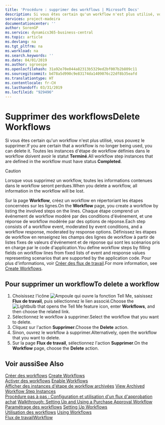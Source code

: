```yaml
---
title: 'Procédure : supprimer des workflows | Microsoft Docs'
description: Si vous êtes certain qu'un workflow n'est plus utilisé, vous pouvez le supprimer. Toutes les instances d'étape de workflow définies dans le workflow doivent avoir le statut **Terminé**.
services: project-madeira
documentationcenter: ''
author: SorenGP
ms.service: dynamics365-business-central
ms.topic: article
ms.devlang: na
ms.tgt_pltfrm: na
ms.workload: na
ms.search.keywords: ''
ms.date: 04/01/2019
ms.author: sgroespe
ms.openlocfilehash: 31a92e70e044a82313b5329ed2bf007b2b809c11
ms.sourcegitcommit: bd78a5d990c9e83174da1409076c22df8b35eafd
ms.translationtype: HT
ms.contentlocale: fr-CH
ms.lasthandoff: 03/31/2019
ms.locfileid: "929496"
---
```

# <a name="delete-workflows"></a><span data-ttu-id="17263-104">Supprimer des workflows</span><span class="sxs-lookup"><span data-stu-id="17263-104">Delete Workflows</span></span>
<span data-ttu-id="17263-105">Si vous êtes certain qu'un workflow n'est plus utilisé, vous pouvez le supprimer.</span><span class="sxs-lookup"><span data-stu-id="17263-105">If you are certain that a workflow is no longer being used, you can delete it.</span></span> <span data-ttu-id="17263-106">Toutes les instances d'étape de workflow définies dans le workflow doivent avoir le statut **Terminé**.</span><span class="sxs-lookup"><span data-stu-id="17263-106">All workflow step instances that are defined in the workflow must have status **Completed**.</span></span>  

> [!CAUTION]  
>  <span data-ttu-id="17263-107">Lorsque vous supprimez un workflow, toutes les informations contenues dans le workflow seront perdues.</span><span class="sxs-lookup"><span data-stu-id="17263-107">When you delete a workflow, all information in the workflow will be lost.</span></span>  

 <span data-ttu-id="17263-108">Sur la page **Workflow**, créez un workflow en répertoriant les étapes concernées sur les lignes.</span><span class="sxs-lookup"><span data-stu-id="17263-108">On the **Workflow** page, you create a workflow by listing the involved steps on the lines.</span></span> <span data-ttu-id="17263-109">Chaque étape comprend un événement de workflow modéré par des conditions d'événement, et une réponse de workflow modérée par des options de réponse.</span><span class="sxs-lookup"><span data-stu-id="17263-109">Each step consists of a workflow event, moderated by event conditions, and a workflow response, moderated by response options.</span></span> <span data-ttu-id="17263-110">Définissez les étapes de workflow en renseignez les champs des lignes de workflow à partir de listes fixes de valeurs d'événement et de réponse qui sont les scénarios pris en charge par le code d'application.</span><span class="sxs-lookup"><span data-stu-id="17263-110">You define workflow steps by filling fields on workflow lines from fixed lists of event and response values representing scenarios that are supported by the application code.</span></span> <span data-ttu-id="17263-111">Pour plus d'informations, voir [Créer des flux de travail](across-how-to-create-workflows.md).</span><span class="sxs-lookup"><span data-stu-id="17263-111">For more information, see [Create Workflows](across-how-to-create-workflows.md).</span></span>  

## <a name="to-delete-a-workflow"></a><span data-ttu-id="17263-112">Pour supprimer un workflow</span><span class="sxs-lookup"><span data-stu-id="17263-112">To delete a workflow</span></span>  
1.  <span data-ttu-id="17263-113">Choisissez l'icône ![Ampoule qui ouvre la fonction Tell Me](media/ui-search/search_small.png "Dites-moi ce que vous voulez faire"), saisissez **Flux de travail**, puis sélectionnez le lien associé.</span><span class="sxs-lookup"><span data-stu-id="17263-113">Choose the ![Lightbulb that opens the Tell Me feature](media/ui-search/search_small.png "Tell me what you want to do") icon, enter **Workflows**, and then choose the related link.</span></span>  
2.  <span data-ttu-id="17263-114">Sélectionnez le workflow à supprimer.</span><span class="sxs-lookup"><span data-stu-id="17263-114">Select the workflow that you want to delete.</span></span>  
3.  <span data-ttu-id="17263-115">Cliquez sur l'action **Supprimer**.</span><span class="sxs-lookup"><span data-stu-id="17263-115">Choose the **Delete** action.</span></span>  
4.  <span data-ttu-id="17263-116">Sinon, ouvrez le workflow à supprimer.</span><span class="sxs-lookup"><span data-stu-id="17263-116">Alternatively, open the workflow that you want to delete.</span></span>  
5.  <span data-ttu-id="17263-117">Sur la page **Flux de travail**, sélectionnez l'action **Supprimer**.</span><span class="sxs-lookup"><span data-stu-id="17263-117">On the **Workflow** page, choose the **Delete** action.</span></span>  

## <a name="see-also"></a><span data-ttu-id="17263-118">Voir aussi</span><span class="sxs-lookup"><span data-stu-id="17263-118">See Also</span></span>  
 <span data-ttu-id="17263-119">[Créer des workflows](across-how-to-create-workflows.md) </span><span class="sxs-lookup"><span data-stu-id="17263-119">[Create Workflows](across-how-to-create-workflows.md) </span></span>  
 <span data-ttu-id="17263-120">[Activer des workflows](across-how-to-enable-workflows.md) </span><span class="sxs-lookup"><span data-stu-id="17263-120">[Enable Workflows](across-how-to-enable-workflows.md) </span></span>  
 <span data-ttu-id="17263-121">[Afficher des instances d'étape de workflow archivées](across-how-to-view-archived-workflow-step-instances.md) </span><span class="sxs-lookup"><span data-stu-id="17263-121">[View Archived Workflow Step Instances](across-how-to-view-archived-workflow-step-instances.md) </span></span>  
 <span data-ttu-id="17263-122">[Procédure pas à pas : Configuration et utilisation d'un flux d'approbation achat](walkthrough-setting-up-and-using-a-purchase-approval-workflow.md) </span><span class="sxs-lookup"><span data-stu-id="17263-122">[Walkthrough: Setting Up and Using a Purchase Approval Workflow](walkthrough-setting-up-and-using-a-purchase-approval-workflow.md) </span></span>  
 <span data-ttu-id="17263-123">[Paramétrage des workflows](across-set-up-workflows.md) </span><span class="sxs-lookup"><span data-stu-id="17263-123">[Setting Up Workflows](across-set-up-workflows.md) </span></span>  
 <span data-ttu-id="17263-124">[Utilisation des workflows](across-use-workflows.md) </span><span class="sxs-lookup"><span data-stu-id="17263-124">[Using Workflows](across-use-workflows.md) </span></span>  
 [<span data-ttu-id="17263-125">Flux de travail</span><span class="sxs-lookup"><span data-stu-id="17263-125">Workflow</span></span>](across-workflow.md)   

